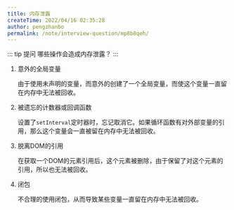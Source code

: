 ```yaml
---
title: 内存泄露
createTime: 2022/04/16 02:35:28
author: pengzhanbo
permalink: /note/interview-question/mp8b8qeh/
---
```


::: tip 提问
哪些操作会造成内存泄露？
:::

1. 意外的全局变量

   由于使用未声明的变量，而意外的创建了一个全局变量，而使这个变量一直留在内存中无法被回收。

2. 被遗忘的计数器或回调函数
   
   设置了`setInterval`定时器时，忘记取消它。如果循环函数有对外部变量的引用，那么这个变量会一直被留在内存中无法被回收。

3. 脱离DOM的引用
   
   在获取一个DOM的元素引用后，这个元素被删除，由于保留了对这个元素的引用，所以也无法被回收。

4. 闭包
   
   不合理的使用闭包，从而导致某些变量一直留在内存中无法被回收。
